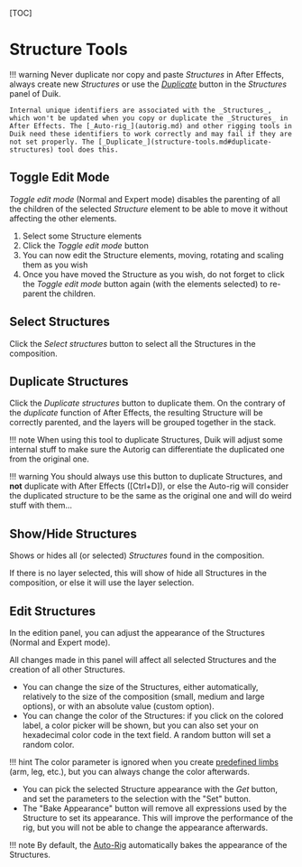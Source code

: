 [TOC]

# Structure Tools

!!! warning
    Never duplicate nor copy and paste _Structures_ in After Effects, always create new _Structures_ or use the [_Duplicate_](structure-tools.md#duplicate-structures) button in the _Structures_ panel of Duik.

    Internal unique identifiers are associated with the _Structures_, which won't be updated when you copy or duplicate the _Structures_ in After Effects. The [_Auto-rig_](autorig.md) and other rigging tools in Duik need these identifiers to work correctly and may fail if they are not set properly. The [_Duplicate_](structure-tools.md#duplicate-structures) tool does this.

## Toggle Edit Mode

*Toggle edit mode* (Normal and Expert mode) disables the parenting of all the children of the selected *Structure* element to be able to move it without affecting the other elements.

1. Select some Structure elements
2. Click the *Toggle edit mode* button
3. You can now edit the Structure elements, moving, rotating and scaling them as you wish
4. Once you have moved the Structure as you wish, do not forget to click the *Toggle edit mode* button again (with the elements selected) to re-parent the children.

## Select Structures

Click the *Select structures* button to select all the Structures in the composition.

## Duplicate Structures

Click the *Duplicate structures* button to duplicate them. On the contrary of the *duplicate* function of After Effects, the resulting Structure will be correctly parented, and the layers will be grouped together in the stack.

!!! note
    When using this tool to duplicate Structures, Duik will adjust some internal stuff to make sure the Autorig can differentiate the duplicated one from the original one.

!!! warning
    You should always use this button to duplicate Structures, and **not** duplicate with After Effects ([Ctrl+D]), or else the Auto-rig will consider the duplicated structure to be the same as the original one and will do weird stuff with them...

## Show/Hide Structures

Shows or hides all (or selected) *Structures* found in the composition.

If there is no layer selected, this will show of hide all Structures in the composition, or else it will use the layer selection.

## Edit Structures

In the edition panel, you can adjust the appearance of the Structures (Normal and Expert mode).

All changes made in this panel will affect all selected Structures and the creation of all other Structures.

- You can change the size of the Structures, either automatically, relatively to the size of the composition (small, medium and large options), or with an absolute value (custom option).
- You can change the color of the Structures: if you click on the colored label, a color picker will be shown, but you can also set your on hexadecimal color code in the text field. A random button will set a random color.  

!!! hint
    The color parameter is ignored when you create [predefined limbs](create-structures.md) (arm, leg, etc.), but you can always change the color afterwards.

- You can pick the selected Structure appearance with the *Get* button, and set the parameters to the selection with the "Set" button.
- The "Bake Appearance" button will remove all expressions used by the Structure to set its appearance. This will improve the performance of the rig, but you will not be able to change the appearance afterwards.  

!!! note
    By default, the [Auto-Rig](autorig.md) automatically bakes the appearance of the Structures.
